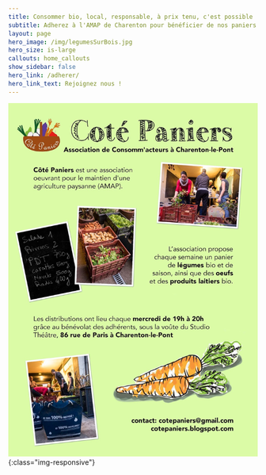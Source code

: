 ```yaml
---
title: Consommer bio, local, responsable, à prix tenu, c'est possible !
subtitle: Adherez à l'AMAP de Charenton pour bénéficier de nos paniers bio.
layout: page
hero_image: /img/legumesSurBois.jpg
hero_size: is-large
callouts: home_callouts
show_sidebar: false
hero_link: /adherer/
hero_link_text: Rejoignez nous !
---
```



![flyerAmap](/img/flyerAmapCharenton.jpg){:class="img-responsive"}
